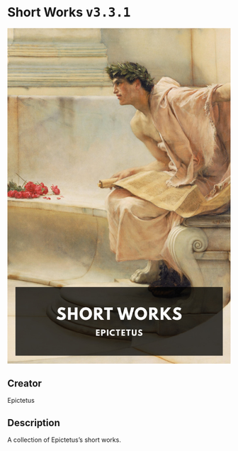 
# Short Works <kbd>v3.3.1</kbd>

<center>
  <img src="./cover-1024.jpg"/>
</center>

## Creator
Epictetus

## Description
A collection of Epictetus’s short works.
